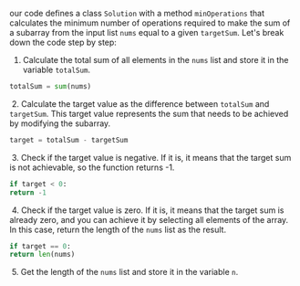 our  code defines a class `Solution` with a method `minOperations` that calculates the minimum number of operations required to make the sum of a subarray from the input list `nums` equal to a given `targetSum`. Let's break down the code step by step:
​
1. Calculate the total sum of all elements in the `nums` list and store it in the variable `totalSum`.
​
```python
totalSum = sum(nums)
```
​
2. Calculate the target value as the difference between `totalSum` and `targetSum`. This target value represents the sum that needs to be achieved by modifying the subarray.
​
```python
target = totalSum - targetSum
```
​
3. Check if the target value is negative. If it is, it means that the target sum is not achievable, so the function returns -1.
​
```python
if target < 0:
return -1
```
​
4. Check if the target value is zero. If it is, it means that the target sum is already zero, and you can achieve it by selecting all elements of the array. In this case, return the length of the `nums` list as the result.
​
```python
if target == 0:
return len(nums)
```
​
5. Get the length of the `nums` list and store it in the variable `n`.
​
```python